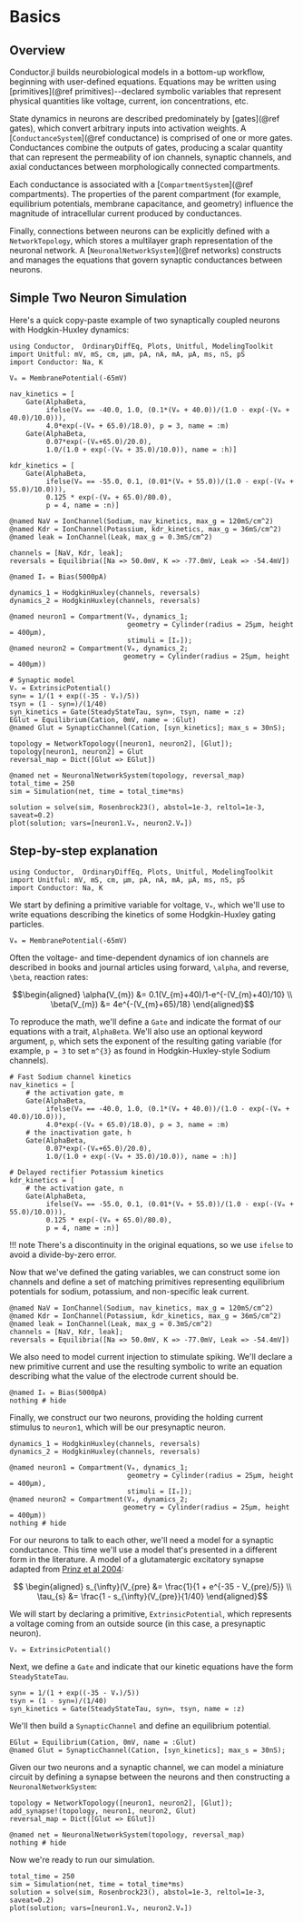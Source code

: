 # Basics

## Overview

Conductor.jl builds neurobiological models in a bottom-up workflow, beginning with
user-defined equations. Equations may be written using [primitives](@ref primitives)--declared
symbolic variables that represent physical quantities like voltage, current, ion
concentrations, etc.

State dynamics in neurons are described predominately by [gates](@ref gates), which convert
arbitrary inputs into activation weights. A [`ConductanceSystem`](@ref conductance) is
comprised of one or more gates. Conductances combine the outputs of gates, producing a
scalar quantity that can represent the permeability of ion channels, synaptic channels, and
axial conductances between morphologically connected compartments.

Each conductance is associated with a [`CompartmentSystem`](@ref compartments). The
properties of the parent compartment (for example, equilibrium potentials, membrane capacitance,
and geometry) influence the magnitude of intracellular current produced by conductances.

Finally, connections between neurons can be explicitly defined with a `NetworkTopology`,
which stores a multilayer graph representation of the neuronal network. A
[`NeuronalNetworkSystem`](@ref networks) constructs and manages the equations that govern
synaptic conductances between neurons.

## Simple Two Neuron Simulation

Here's a quick copy-paste example of two synaptically coupled neurons with Hodgkin-Huxley
dynamics:

```@example
using Conductor,  OrdinaryDiffEq, Plots, Unitful, ModelingToolkit
import Unitful: mV, mS, cm, µm, pA, nA, mA, µA, ms, nS, pS
import Conductor: Na, K

Vₘ = MembranePotential(-65mV)

nav_kinetics = [
    Gate(AlphaBeta,
         ifelse(Vₘ == -40.0, 1.0, (0.1*(Vₘ + 40.0))/(1.0 - exp(-(Vₘ + 40.0)/10.0))),
         4.0*exp(-(Vₘ + 65.0)/18.0), p = 3, name = :m)
    Gate(AlphaBeta,
         0.07*exp(-(Vₘ+65.0)/20.0),
         1.0/(1.0 + exp(-(Vₘ + 35.0)/10.0)), name = :h)]

kdr_kinetics = [
    Gate(AlphaBeta,
         ifelse(Vₘ == -55.0, 0.1, (0.01*(Vₘ + 55.0))/(1.0 - exp(-(Vₘ + 55.0)/10.0))),
         0.125 * exp(-(Vₘ + 65.0)/80.0),
         p = 4, name = :n)]

@named NaV = IonChannel(Sodium, nav_kinetics, max_g = 120mS/cm^2)
@named Kdr = IonChannel(Potassium, kdr_kinetics, max_g = 36mS/cm^2)
@named leak = IonChannel(Leak, max_g = 0.3mS/cm^2)

channels = [NaV, Kdr, leak];
reversals = Equilibria([Na => 50.0mV, K => -77.0mV, Leak => -54.4mV])

@named Iₑ = Bias(5000pA)

dynamics_1 = HodgkinHuxley(channels, reversals)
dynamics_2 = HodgkinHuxley(channels, reversals)

@named neuron1 = Compartment(Vₘ, dynamics_1;
                             geometry = Cylinder(radius = 25µm, height = 400µm),
                             stimuli = [Iₑ]);
@named neuron2 = Compartment(Vₘ, dynamics_2;
                            geometry = Cylinder(radius = 25µm, height = 400µm))

# Synaptic model
Vₓ = ExtrinsicPotential()
syn∞ = 1/(1 + exp((-35 - Vₓ)/5))
τsyn = (1 - syn∞)/(1/40)
syn_kinetics = Gate(SteadyStateTau, syn∞, τsyn, name = :z)
EGlut = Equilibrium(Cation, 0mV, name = :Glut)
@named Glut = SynapticChannel(Cation, [syn_kinetics]; max_s = 30nS);

topology = NetworkTopology([neuron1, neuron2], [Glut]);
topology[neuron1, neuron2] = Glut
reversal_map = Dict([Glut => EGlut])

@named net = NeuronalNetworkSystem(topology, reversal_map)
total_time = 250
sim = Simulation(net, time = total_time*ms)

solution = solve(sim, Rosenbrock23(), abstol=1e-3, reltol=1e-3, saveat=0.2)
plot(solution; vars=[neuron1.Vₘ, neuron2.Vₘ])
```

## Step-by-step explanation
```@setup gate_example
using Conductor,  OrdinaryDiffEq, Plots, Unitful, ModelingToolkit
import Unitful: mV, mS, cm, µm, pA, nA, mA, µA, ms, nS, pS
import Conductor: Na, K
```
We start by defining a primitive variable for voltage, `Vₘ`, which we'll use to write
equations describing the kinetics of some Hodgkin-Huxley gating particles.

```@example gate_example; continued = true
Vₘ = MembranePotential(-65mV)
```
Often the voltage- and time-dependent dynamics of ion channels are described in books and
journal articles using forward, ``\alpha``, and reverse, ``\beta``, reaction rates:

```math
\begin{aligned}
\alpha(V_{m}) &= 0.1(V_{m}+40)/1-e^{-(V_{m}+40)/10} \\
\beta(V_{m}) &= 4e^{-(V_{m}+65)/18}
\end{aligned}
```
To reproduce the math, we'll define a `Gate` and indicate the format of our equations with a
trait, `AlphaBeta`. We'll also use an optional keyword argument, `p`, which sets the
exponent of the resulting gating variable (for example, `p = 3` to set ``m^{3}`` as found in
Hodgkin-Huxley-style Sodium channels). 

```@example gate_example; continued = true
# Fast Sodium channel kinetics
nav_kinetics = [
    # the activation gate, m
    Gate(AlphaBeta,
         ifelse(Vₘ == -40.0, 1.0, (0.1*(Vₘ + 40.0))/(1.0 - exp(-(Vₘ + 40.0)/10.0))),
         4.0*exp(-(Vₘ + 65.0)/18.0), p = 3, name = :m)
    # the inactivation gate, h
    Gate(AlphaBeta,
         0.07*exp(-(Vₘ+65.0)/20.0),
         1.0/(1.0 + exp(-(Vₘ + 35.0)/10.0)), name = :h)]

# Delayed rectifier Potassium kinetics
kdr_kinetics = [
    # the activation gate, n
    Gate(AlphaBeta,
         ifelse(Vₘ == -55.0, 0.1, (0.01*(Vₘ + 55.0))/(1.0 - exp(-(Vₘ + 55.0)/10.0))),
         0.125 * exp(-(Vₘ + 65.0)/80.0),
         p = 4, name = :n)]
```
!!! note
    There's a discontinuity in the original equations, so we use `ifelse` to avoid a
    divide-by-zero error.

Now that we've defined the gating variables, we can construct some ion channels and define a
set of matching primitives representing equilibrium potentials for sodium, potassium, and
non-specific leak current. 

```@example gate_example; continued = true
@named NaV = IonChannel(Sodium, nav_kinetics, max_g = 120mS/cm^2)
@named Kdr = IonChannel(Potassium, kdr_kinetics, max_g = 36mS/cm^2)
@named leak = IonChannel(Leak, max_g = 0.3mS/cm^2)
channels = [NaV, Kdr, leak];
reversals = Equilibria([Na => 50.0mV, K => -77.0mV, Leak => -54.4mV])
```
We also need to model current injection to stimulate spiking. We'll declare a new primitive
current and use the resulting symbolic to write an equation describing what the value of the
electrode current should be.

```@example gate_example; continued = true
@named Iₑ = Bias(5000pA)
nothing # hide
```

Finally, we construct our two neurons, providing the holding current stimulus to `neuron1`,
which will be our presynaptic neuron.

```@example gate_example
dynamics_1 = HodgkinHuxley(channels, reversals)
dynamics_2 = HodgkinHuxley(channels, reversals)

@named neuron1 = Compartment(Vₘ, dynamics_1;
                             geometry = Cylinder(radius = 25µm, height = 400µm),
                             stimuli = [Iₑ]);
@named neuron2 = Compartment(Vₘ, dynamics_2;
                            geometry = Cylinder(radius = 25µm, height = 400µm))
nothing # hide
``` 
For our neurons to talk to each other, we'll need a model for a synaptic conductance. This
time we'll use a model that's presented in a different form in the literature. A model of a
glutamatergic excitatory synapse adapted from
[Prinz et al 2004](https://www.nature.com/articles/nn1352):

```math
    \begin{aligned}
    s_{\infty}(V_{pre} &= \frac{1}{1 + e^{-35 - V_{pre}/5}} \\
    \tau_{s}   &= \frac{1 - s_{\infty}(V_{pre}}{1/40}
    \end{aligned}
```
We will start by declaring a primitive, `ExtrinsicPotential`, which represents a voltage
coming from an outside source (in this case, a presynaptic neuron). 

```@example gate_example; continued=true
Vₓ = ExtrinsicPotential()
```
Next, we define a `Gate` and indicate that our kinetic equations have the form
`SteadyStateTau`. 

```@example gate_example; continued=true
syn∞ = 1/(1 + exp((-35 - Vₓ)/5))
τsyn = (1 - syn∞)/(1/40)
syn_kinetics = Gate(SteadyStateTau, syn∞, τsyn, name = :z)
```
We'll then build a `SynapticChannel` and define an equilibrium potential.

```@example gate_example; continued=true
EGlut = Equilibrium(Cation, 0mV, name = :Glut)
@named Glut = SynapticChannel(Cation, [syn_kinetics]; max_s = 30nS);
```
Given our two neurons and a synaptic channel, we can model a miniature circuit by defining
a synapse between the neurons and then constructing a `NeuronalNetworkSystem`:

```@example gate_example; continued=true
topology = NetworkTopology([neuron1, neuron2], [Glut]);
add_synapse!(topology, neuron1, neuron2, Glut)
reversal_map = Dict([Glut => EGlut])

@named net = NeuronalNetworkSystem(topology, reversal_map)
nothing # hide
```
Now we're ready to run our simulation.

```@example gate_example
total_time = 250
sim = Simulation(net, time = total_time*ms)
solution = solve(sim, Rosenbrock23(), abstol=1e-3, reltol=1e-3, saveat=0.2)
plot(solution; vars=[neuron1.Vₘ, neuron2.Vₘ])
```
